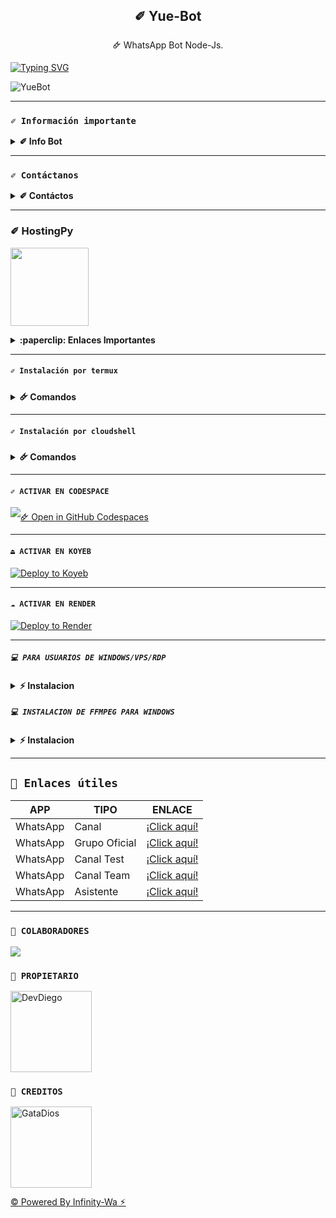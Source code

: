 <h2 align="center">✐ Yue-Bot</h2>

<p align="center">🜸 WhatsApp Bot Node-Js.</p>
</p>

[![Typing SVG](https://readme-typing-svg.demolab.com?font=Fira+Code&pause=1000&color=FF00FF&lines=©+Yue-Bot;©+Powered+By+ઈ𓅇𝐂𝐮𝐞𝐫𝐯𝐨𝐎𝐅𝐂𓆰ࣩ֟፝𓆪)](https://git.io/typing-svg)

![YueBot](https://files.catbox.moe/4d5ba7.jpg)

---

### **`✐ Información importante`**

<details>
 <summary><b> ✐ Info Bot</b></summary>

* Este proyecto **no está afiliado de ninguna manera** con `WhatsApp`, `Inc. WhatsApp` es una marca registrada de `WhatsApp LLC`, y este bot es un **desarrollo independiente** que **no tiene ninguna relación oficial con la compañía**.

</details>

---

### **`✐ Contáctanos`**

<details>
<summary><b> ✐ Contáctos</b></summary>

🜸 https://wa.me/5218713339906
🜸 https://wa.me/5351524614
🜸 https://wa.me/573205853665
🜸 https://wa.me/573106909511

</details>

---

### ✐ HostingPy
<a href="https://dahs.hostingpy.shop"><img src="https://qu.ax/zFzXF.png" height="125px"></a>

<details>
 <summary><b>:paperclip: Enlaces Importantes</b></summary>

- **✐ Dashboard:** [`🜸 Aquí`](https://dahs.hostingpy.shop)
- **✐ Panel:** [`🜸 Aquí`](https://panel.hostingpy.shop)
- **✐ Canal de WhatsApp:** [`🜸 Aquí`](https://whatsapp.com/channel/0029Vak4e1R4NVifmh8Tvi3q)
- **✐ Contacto(s):** 
[`🜸 Adrian`](https://wa.me/)

<details>
<summary>✐ Ajustes del Servidor - Yue-Bot</summary><img src="https://qu.ax/CepDu.jpg">

</details>

</details>

---

#### **`✐ Instalación por termux`**

<details>
 <summary><b> 🜸 Comandos</b></summary>

#### **✐ Instalación automatica por termux**

> Copia los códigos uno por uno, no los pegues todos juntos a la vez.

```bash
termux-setup-storage
```

```bash
apt update -y && yes | apt upgrade && pkg install -y bash wget mpv && wget -O - https://raw.githubusercontent.com/Nimodo83/Yue-Bot/master/yue.sh | bash
```

#### **✐ Instalación manual por termux**

```bash
termux-setup-storage
```

```bash
apt-get update -y && apt-get upgrade -y
```

```bash
pkg install -y git nodejs ffmpeg imagemagick && pkg install yarn 
```

```bash
git clone https://github.com/Nimodo83/Yue-Bot && cd Yue-Bot
```

```bash
yarn install
```

```bash
npm install
```

```bash
npm start
```

---

#### **✐ Activar en caso de detenerse en termux**

Si después de instalar el bot en Termux se detiene (pantalla en blanco, pérdida de conexión a Internet, reinicio del dispositivo), sigue estos pasos:

1. Abre Termux y navega al directorio del bot:
    ```bash
    cd Yue-Bot
    ```

2. Inicia el bot nuevamente:
    ```bash
    npm start
    ```

---

#### **✐ Obtener otro codigo qr en termux**

Si después de instalar el bot en Termux y iniciar la session del bot (el numero se va a soporte, se cierra la conexión o demorastes al conectar), sigue estos pasos:

1. Abre Termux y navega al directorio del bot:
    ```bash
    cd Yue-Bot
    ```

2. Elimina la carpeta MiniSession:
    ```bash
    rm -rf YueSession
    ```

3. Inicia el bot nuevamente:
    ```bash
    npm start
    ```

---

### **✐ Para activar 24/7 (termux)**

> comando para obtener la bot 24/7 en termux

```bash
npm i -g pm2 && pm2 start index.js && pm2 save && pm2 logs
```

</details>

---

#### **`✐ Instalación por cloudshell`**

<details>
 <summary><b> 🜸 Comandos</b></summary>


[`🜸 Instalar Cloud Shell Clic Aqui`](https://www.mediafire.com/file/bp2l6cci2p30hjv/Cloud+Shell_1.apk/file)

```bash
> git clone https://github.com/Nimodo83/Yue-Bot 
```

```bash
> cd Yue-Bot && yarn install
```

```bash
> npm install
```

```bash
> npm start
```

</details>

---

#### **`✐ ACTIVAR EN CODESPACE`**

[![🜸 Open in GitHub Codespaces](https://github.com/codespaces/badge.svg)](https://github.com/codespaces/new?skip_quickstart=true&machine=basicLinux32gb&repo=OfcKing/YaemoriBot-MD&ref=main&geo=UsEast)

---

#### **`⏏️ ACTIVAR EN KOYEB`**
[![Deploy to Koyeb](https://binbashbanana.github.io/deploy-buttons/buttons/remade/koyeb.svg)](https://app.koyeb.com/deploy?type=git&repository=github.com/OfcKing/YaemoriBot-MD&branch=master&name=yaemoribot-md)

---

#### **`☁️ ACTIVAR EN RENDER`**
[![Deploy to Render](https://binbashbanana.github.io/deploy-buttons/buttons/remade/render.svg)](https://dashboard.render.com/blueprint/new?repo=https%3A%2F%2Fgithub.com%2FOfcKing%2FYaemoriBot-MD)

---

##### **`💻 PARA USUARIOS DE WINDOWS/VPS/RDP`**

<details>
 <summary><b> ⚡️ Instalacion</b></summary>

* Descargar e instala Git [`Aquí`](https://git-scm.com/downloads)
* Descargar e instala NodeJS [`Aquí`](https://nodejs.org/en/download)
* Descargar e instala FFmpeg [`Aquí`](https://ffmpeg.org/download.html) (**No olvide agregar FFmpeg a la variable de entorno PATH**)
* Descargar e instala ImageMagick [`Aquí`](https://imagemagick.org/script/download.php)
* Descargar e instala Yarn [`Aquí`](https://classic.yarnpkg.com/en/docs/install#windows-stable)
```bash
> git clone https://github.com/OfcKing/YaemoriBot-MD
```

```bash
> cd YaemoriBot-MD && npm install 
```

```bash
> npm update && node .
```

</details>

##### **`💻 INSTALACION DE FFMPEG PARA WINDOWS`**

<details>
 <summary><b> ⚡️ Instalacion</b></summary>

* Descarga cualquiera de las versiones de FFmpeg disponibles haciendo clic en [FFmpeg](https://www.gyan.dev/ffmpeg/builds/).
* Extraer archivos a `C:\` path.
* Cambie el nombre de la carpeta extraída a `ffmpeg`.
* Ejecute el símbolo del sistema como administrador.
* Ejecute el siguiente comando:
```cmd
> setx /m PATH "C:\ffmpeg\bin;%PATH%"
```
Si tiene éxito, le dará un mensaje como: `SUCCESS: specified value was saved`.
* Ahora que tiene FFmpeg instalado, verifique que funcionó ejecutando este comando para ver la versión:
```cmd
> ffmpeg -version
```

</details>

---

## **`🔗 Enlaces útiles`**

| APP | TIPO | ENLACE |
|------|-------------|-------|
| WhatsApp | Canal | [¡Click aquí!](https://whatsapp.com/channel/0029VaQD7LAJP216tu9liI2A) |
| WhatsApp | Grupo Oficial | [¡Click aquí!](https://chat.whatsapp.com/DBV1zXbwYjL43uuI6s2Rhu) |
| WhatsApp | Canal Test | [¡Click aquí!](https://whatsapp.com/channel/0029VayCRH2Jf05m1wzaBi1Y) |
| WhatsApp | Canal Team | [¡Click aquí!](https://whatsapp.com/channel/0029Va4QjH7DeON0ePwzjS1A) |
| WhatsApp | Asistente | [¡Click aquí!](wa.me/573218138672) |

---

### **`🌴 COLABORADORES`**
<a href="https://github.com/OfcKing/YaemoriBot-MD/graphs/contributors">
<img src="https://contrib.rocks/image?repo=OfcKing/YaemoriBot-MD" /> 
</a>

### **`👑 PROPIETARIO`**
<a
href="https://github.com/OfcKing"><img src="https://github.com/OfcKing.png" width="130" height="130" alt="DevDiego"/></a>

### **`🌹 CREDITOS`**
<a
href="https://github.com/BrunoSobrino"><img src="https://github.com/BrunoSobrino.png" width="130" height="130" alt="GataDios"/></a>

[© Powered By Infinity-Wa ⚡︎](https://whatsapp.com/channel/0029Va4QjH7DeON0ePwzjS1A)
